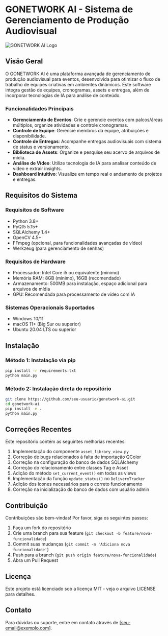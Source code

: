# GONETWORK AI - Sistema de Gerenciamento de Produção Audiovisual

![GONETWORK AI Logo](resources/images/logo.png)

## Visão Geral

O GONETWORK AI é uma plataforma avançada de gerenciamento de produção audiovisual para eventos, desenvolvida para otimizar o fluxo de trabalho de equipes criativas em ambientes dinâmicos. Este software integra gestão de equipes, cronogramas, assets e entregas, além de incorporar tecnologias de IA para análise de conteúdo.

### Funcionalidades Principais

- **Gerenciamento de Eventos**: Crie e gerencie eventos com palcos/áreas múltiplos, organize atividades e controle cronogramas.
- **Controle de Equipe**: Gerencie membros da equipe, atribuições e disponibilidade.
- **Controle de Entregas**: Acompanhe entregas audiovisuais com sistema de status e versionamento.
- **Biblioteca de Assets**: Organize e pesquise seu acervo de arquivos de mídia.
- **Análise de Vídeo**: Utilize tecnologia de IA para analisar conteúdo de vídeo e extrair insights.
- **Dashboard Intuitivo**: Visualize em tempo real o andamento de projetos e entregas.

## Requisitos do Sistema

### Requisitos de Software
- Python 3.8+
- PyQt5 5.15+
- SQLAlchemy 1.4+
- OpenCV 4.5+
- FFmpeg (opcional, para funcionalidades avançadas de vídeo)
- Werkzeug (para gerenciamento de senhas)

### Requisitos de Hardware
- Processador: Intel Core i5 ou equivalente (mínimo)
- Memória RAM: 8GB (mínimo), 16GB (recomendado)
- Armazenamento: 500MB para instalação, espaço adicional para arquivos de mídia
- GPU: Recomendada para processamento de vídeo com IA

### Sistemas Operacionais Suportados
- Windows 10/11
- macOS 11+ (Big Sur ou superior)
- Ubuntu 20.04 LTS ou superior

## Instalação

### Método 1: Instalação via pip
```bash
pip install -r requirements.txt
python main.py
```

### Método 2: Instalação direta do repositório
```bash
git clone https://github.com/seu-usuario/gonetwork-ai.git
cd gonetwork-ai
pip install -e .
python main.py
```

## Correções Recentes

Este repositório contém as seguintes melhorias recentes:

1. Implementação do componente `asset_library_view.py`
2. Correção de bugs relacionados à falta de importação QColor
3. Correção na configuração do banco de dados SQLAlchemy
4. Correção do relacionamento entre classes Tag e Asset
5. Adição do método `set_current_event()` em todas as views
6. Implementação da função `update_status()` no `DeliveryTracker`
7. Adição dos ícones necessários para o correto funcionamento
8. Correção na inicialização do banco de dados com usuário admin

## Contribuição

Contribuições são bem-vindas! Por favor, siga os seguintes passos:

1. Faça um fork do repositório
2. Crie uma branch para sua feature (`git checkout -b feature/nova-funcionalidade`)
3. Commit suas mudanças (`git commit -m 'Adiciona nova funcionalidade'`)
4. Push para a branch (`git push origin feature/nova-funcionalidade`)
5. Abra um Pull Request

## Licença

Este projeto está licenciado sob a licença MIT - veja o arquivo LICENSE para detalhes.

## Contato

Para dúvidas ou suporte, entre em contato através de [seu-email@exemplo.com].